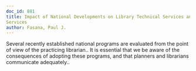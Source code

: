 ```yaml
---
doc_id: 881
title: Impact of National Developments on Library Technical Services and Public
Services
author: Fasana, Paul J.
---
```


Several recently established national programs are evaluated from the point
of view of the practicing librarian.. It is essential that we be aware of the 
consequences of adopting these programs, and that planners and librarians
communicate adequately..